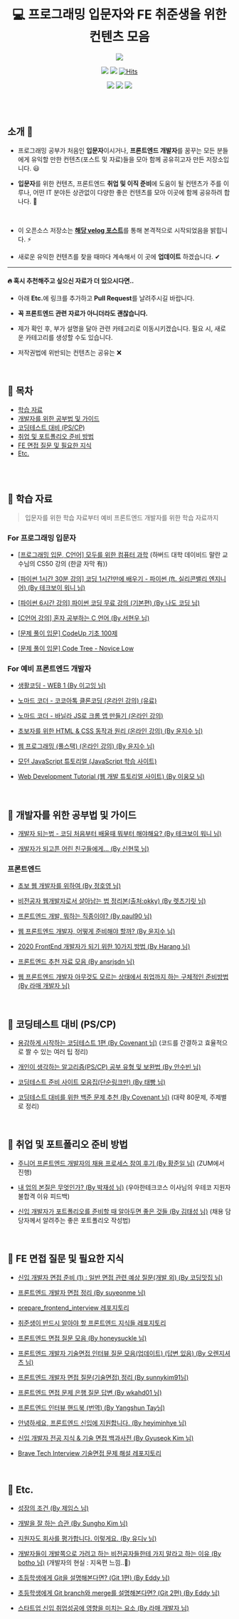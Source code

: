 <div align=center>

# 💻 프로그래밍 입문자와 FE 취준생을 위한 컨텐츠 모음

<img src="img/frontend-ge5c7571e3_640.png"></img>

<img src="https://img.shields.io/badge/author-SangYoonLee-lightgrey"></a>
<img src="https://img.shields.io/apm/l/vim-mode"></a>
[![Hits](https://hits.seeyoufarm.com/api/count/incr/badge.svg?url=https%3A%2F%2Fgithub.com%2FSangYoonLee1231%2Fcontent-list-for-frontend-dreamers&count_bg=%2379C83D&title_bg=%23555555&icon=&icon_color=%23E7E7E7&title=hits&edge_flat=false)](https://hits.seeyoufarm.com)

<img src="https://img.shields.io/github/watchers/SangYoonLee1231/content-list-for-frontend-dreamers?style=social"></a>
<img src="https://img.shields.io/github/stars/SangYoonLee1231/content-list-for-frontend-dreamers?style=social"></a>
<img src="https://img.shields.io/github/forks/SangYoonLee1231/content-list-for-frontend-dreamers?style=social"></a>

<br/>

</div>

<br/>

## 소개 💬

- 프로그래밍 공부가 처음인 <strong>입문자</strong>이시거나, <strong>프론트엔드 개발자</strong>를 꿈꾸는 모든 분들에게 유익할 만한 컨텐츠(포스트 및 자료)들을 모아 함께 공유히고자 만든 저장소입니다. 😃

- <strong>입문자</strong>를 위한 컨텐츠, 프론트엔드 <strong>취업 및 이직 준비</strong>에 도움이 될 컨텐츠가 주를 이루나, 어떤 IT 분야든 상관없이 다양한 좋은 컨텐츠를 모아 이곳에 함께 공유하려 합나다. 📙

<br/>

- 이 오픈소스 저장소는 <strong><a href="https://velog.io/@sylagape1231/프론트엔드-취준생을-위한-게시글자료-모음">해당 velog 포스트</a></strong>를 통해 본격적으로 시작되었음을 밝힙니다. ⚡

- 새로운 유익한 컨텐츠를 찾을 때마다 계속해서 이 곳에 <strong>업데이트</strong> 하겠습니다. ✔

---

#### 🔥 혹시 추천해주고 싶으신 자료가 더 있으시다면..

- 아래 <strong>Etc.</strong>에 링크를 추가하고 <strong>Pull Request</strong>를 날려주시길 바랍니다.

- <strong>꼭 프론트엔드 관련 자료가 아니더라도 괜찮습니다.</strong>

- 제가 확인 후, 부가 설명을 달아 관련 카테고리로 이동시키겠습니다. 필요 시, 새로운 카테고리를 생성할 수도 있습니다.

- 저작권법에 위반되는 컨텐츠는 공유는 ❌

<br/>

## 📖 목차

- <a href="https://github.com/SangYoonLee1231/content-list-for-frontend-dreamers#-fe-%EA%B4%80%EB%A0%A8-%ED%95%99%EC%8A%B5-%EC%9E%90%EB%A3%8C">학습 자료</a>
- <a href="https://github.com/SangYoonLee1231/content-list-for-frontend-dreamers#-fe-%EA%B3%B5%EB%B6%80%EB%B2%95-%EB%B0%8F-%EA%B0%80%EC%9D%B4%EB%93%9C">개발자를 위한 공부법 및 가이드</a>
- <a href="https://github.com/SangYoonLee1231/content-list-for-frontend-dreamers#-%EC%BD%94%EB%94%A9%ED%85%8C%EC%8A%A4%ED%8A%B8-%EB%8C%80%EB%B9%84">코딩테스트 대비 (PS/CP)</a>
- <a href="https://github.com/SangYoonLee1231/content-list-for-frontend-dreamers#-%EC%B7%A8%EC%97%85-%EB%B0%8F-%ED%8F%AC%ED%8A%B8%ED%8F%B4%EB%A6%AC%EC%98%A4-%EC%A4%80%EB%B9%84-%EB%B0%A9%EB%B2%95">취업 및 포트폴리오 준비 방법</a>
- <a href="https://github.com/SangYoonLee1231/content-list-for-frontend-dreamers#-fe-%EB%A9%B4%EC%A0%91-%EC%A7%88%EB%AC%B8-%EB%B0%8F-%ED%95%84%EC%9A%94%ED%95%9C-%EC%A7%80%EC%8B%9D">FE 면접 질문 및 필요한 지식</a>
- <a href="https://github.com/SangYoonLee1231/content-list-for-frontend-dreamers#-etc">Etc.</a>

<br/><br/>

## 📌 학습 자료

> 입문자를 위한 학습 자료부터 예비 프론트엔드 개발자를 위한 학습 자료까지

### For 프로그래밍 입문자

- <a href="https://www.boostcourse.org/cs112">[프로그래밍 입문, C언어] 모두를 위한 컴퓨터 과학</a> (하버드 대학 데이비드 말란 교수님의 CS50 강의 (한글 자막 有))

- <a href="https://youtu.be/M6kQTpIqpLs">[파이썬 1시간 30분 강의] 코딩 1시간만에 배우기 - 파이썬 (ft. 실리콘밸리 엔지니어) (By 테크보이 워니 님)</a>

- <a href="https://youtu.be/kWiCuklohdY">[파이썬 6시간 강의] 파이썬 코딩 무료 강의 (기본편) (By 나도 코딩 님)</a>

- <a href="https://youtube.com/playlist?list=PLVsNizTWUw7EYNg_fyTEFYgd84p2uK-aS">[C언어 강의] 혼자 공부하는 C 언어 (By 서현우 님)</a>

- <a href="https://codeup.kr/problemsetsol.php?psid=23">[문제 풀이 입문] CodeUp 기초 100제</a>

- <a href="https://www.codetree.ai/missions/4">[문제 풀이 입문] Code Tree - Novice Low</a>

### For 예비 프론트엔드 개발자

- <a href="https://youtube.com/playlist?list=PLuHgQVnccGMDZP7FJ_ZsUrdCGH68ppvPb">생활코딩 - WEB 1 (By 이고잉 님)</a>

- <a href="https://nomadcoders.co/kokoa-clone/lobby">노마드 코더 - 코코아톡 클론코딩 (온라인 강의) (유료)</a>

- <a href="https://nomadcoders.co/javascript-for-beginners/lobby">노마드 코더 - 바닐라 JS로 크롬 앱 만들기 (온라인 강의)</a>

- <a href="https://www.edwith.org/htmlcss">초보자를 위한 HTML & CSS 동작과 원리 (온라인 강의) (By 윤지수 님)</a>

- <a href="https://www.boostcourse.org/web316/joinLectures/12943">웹 프로그래밍 (풀스택) (온라인 강의) (By 윤지수 님)</a>

- <a href="https://ko.javascript.info/">모던 JavaScript 튜토리얼 (JavaScript 학습 사이트)</a>

- <a href="https://poiemaweb.com/">Web Development Tutorial (웹 개발 튜토리얼 사이트) (By 이웅모 님)</a>

<br/>

## 📌 개발자를 위한 공부법 및 가이드

- <a href="https://youtu.be/d3Kp8QB74-4">개발자 되는법 - 코딩 처음부터 배울때 뭐부터 해야해요? (By 테크보이 워니 님)</a>

- <a href="https://brunch.co.kr/@supims/2#comment">개발자가 되고픈 어린 친구들에게... (By 신현묵 님)</a>

### 프론트엔드

- <a href="https://wayhome25.github.io/etc/2017/02/21/for-junior-web-developer/">초보 웹 개발자를 위하여 (By 정호영 님)</a>

- <a href="https://youngban.tistory.com/16">비전공자 웹개발자로서 살아남는 법 정리본(출처:okky) (By 렛츠기릿 님)</a>

- <a href="https://seunghyun90.tistory.com/77">프론트엔드 개발, 뭐하는 직종이야? (By paul90 님)</a>

- <a href="https://medium.com/codesquad-kr/%EC%9B%B9-%ED%94%84%EB%A1%A0%ED%8A%B8%EC%97%94%EB%93%9C-%EA%B0%9C%EB%B0%9C%EC%9E%90-%EC%96%B4%EB%96%BB%EA%B2%8C-%EC%A4%80%EB%B9%84%ED%95%B4%EC%95%BC-%ED%95%A0%EA%B9%8C-5ac7bb6ff2a9">웹 프론트엔드 개발자, 어떻게 준비해야 할까? (By 윤지수 님)</a>

- <a href="https://haranglog.tistory.com/9">2020 FrontEnd 개발자가 되기 위한 10가지 방법 (By Harang 님)</a>

- <a href="https://velog.io/@ansrjsdn/%ED%94%84%EB%A1%A0%ED%8A%B8%EC%97%94%EB%93%9C-%EC%B6%94%EC%B2%9C-%EC%9E%90%EB%A3%8C-%EB%AA%A8%EC%9D%8C">프론트엔드 추천 자료 모음 (By ansrjsdn 님)</a>

- <a href="https://youtu.be/YbVuqWD12Ko">웹 프론트엔드 개발자 아무것도 모르는 상태에서 취업까지 하는 구체적인 준비방법 (By 라매 개발자 님)</a>

<br/>

## 📌 코딩테스트 대비 (PS/CP)

- <a href="https://covenant.tistory.com/141">용감하게 시작하는 코딩테스트 1편 (By Covenant 님)</a> (코드를 간결하고 효율적으로 짤 수 있는 여러 팁 정리)

- <a href="https://subinium.github.io/PS-Study-Types-and-Complements/">개인이 생각하는 알고리즘(PS/CP) 공부 유형 및 보완법 (By 안수빈 님)</a>

- <a href="https://velog.io/@jeon3029/%EC%BD%94%EB%94%A9%ED%85%8C%EC%8A%A4%ED%8A%B8-%EC%A4%80%EB%B9%84-%EC%82%AC%EC%9D%B4%ED%8A%B8-%EB%AA%A8%EC%9D%8C%EC%A7%91%EB%8B%A8%EC%88%9C%EB%A7%81%ED%81%AC%EB%A7%8C">코딩테스트 준비 사이트 모음집(단순링크만) (By 태빵 님)</a>

- <a href="https://covenant.tistory.com/224">코딩테스트 대비를 위한 백준 문제 추천 (By Covenant 님)</a> (대략 80문제, 주제별로 정리)

<br/>

## 📌 취업 및 포트폴리오 준비 방법

- <a href="https://zuminternet.github.io/zum-front-recurit-review/">주니어 프론트엔드 개발자의 채용 프로세스 참여 후기 (By 황준일 님)</a> (ZUM에서 진행)

- <a href="https://brunch.co.kr/@javajigi/14">내 업의 본질은 무엇인가? (By 박재성 님)</a> (우아한테크코스 이사님의 우테코 지원자 불합격 이유 피드백)

- <a href="https://medium.com/%EC%98%A4%EC%9D%BC%EB%82%98%EC%9A%B0-%ED%8C%80-%EB%B8%94%EB%A1%9C%EA%B7%B8/%EC%A3%BC%EB%8B%88%EC%96%B4-%EA%B0%9C%EB%B0%9C%EC%9E%90%EA%B0%80-%ED%8F%AC%ED%8A%B8%ED%8F%B4%EB%A6%AC%EC%98%A4%EB%A5%BC-%EC%A4%80%EB%B9%84%ED%95%A0-%EB%95%8C-%EC%95%8C%EC%95%84%EB%91%90%EB%A9%B4-%EC%A2%8B%EC%9D%80-%EA%B2%83%EB%93%A4-ac5304a9ecb9">신입 개발자가 포트폴리오를 준비할 때 알아두면 좋은 것들 (By 김태성 님)</a> (채용 담당자께서 알려주는 좋은 포트폴리오 작성법)

<br/>

## 📌 FE 면접 질문 및 필요한 지식

- <a href="https://coding-restaurant.tistory.com/137">신입 개발자 면접 준비 (1) : 일반 면접 관련 예상 질문(개발 외) (By 코딩맛집 님)</a>

- <a href="https://velog.io/@suyeonme/%ED%9B%84%EA%B8%B0-%ED%94%84%EB%A1%A0%ED%8A%B8%EC%97%94%EB%93%9C-%EA%B0%9C%EB%B0%9C%EC%9E%90-%EB%A9%B4%EC%A0%91-%EC%A0%95%EB%A6%AC">프론트엔드 개발자 면접 정리 (By suyeonme 님)</a>

- <a href="https://github.com/junh0328/prepare_frontend_interview">prepare_frontend_interview 레포지토리</a>
- <a href="https://github.com/baeharam/Must-Know-About-Frontend">취준생이 반드시 알아야 할 프론트엔드 지식들 레포지토리</a>

- <a href="https://velog.io/@honeysuckle/%EC%8B%A0%EC%9E%85-%ED%94%84%EB%A1%A0%ED%8A%B8%EC%97%94%EB%93%9C-%EB%A9%B4%EC%A0%91-%EC%A7%88%EB%AC%B8-%EB%AA%A8%EC%9D%8C">프론트엔드 면접 질문 모음 (By honeysuckle 님)</a>

- <a href="https://realmojo.tistory.com/300">프론트엔드 개발자 기술면접 인터뷰 질문 모음(업데이트) (답변 있음) (By 오렌지셔츠 님)</a>

- <a href="https://sunnykim91.tistory.com/121">프론트엔드 개발자 면접 질문(기술면접) 정리 (By sunnykim91님)</a>

- <a href="https://velog.io/@wkahd01/%ED%94%84%EB%A1%A0%ED%8A%B8%EC%97%94%EB%93%9C-%EB%A9%B4%EC%A0%91-%EB%AC%B8%EC%A0%9C-%EC%9D%80%ED%96%89-HTML-%EC%A7%88%EB%AC%B8-%EB%8B%B5%EB%B3%80#css%EC%97%90%EC%84%9C-margin%EA%B3%BC-padding%EC%9D%B4%EB%9E%80">프론트엔드 면접 문제 은행 질문 답변 (By wkahd01 님)</a>

- <a href="https://frontendinterviewhandbook.com/kr/html-questions/">프론트엔드 인터뷰 핸드북 (번역) (By Yangshun Tay님)</a>

- <a href="https://velog.io/@heyiminhye/안녕하세요-프론트엔드-신입에-지원합니다">안녕하세요, 프론트엔드 신입에 지원합니다. (By heyiminhye 님)</a>

- <a href="https://gyoogle.dev/blog/">신입 개발자 전공 지식 & 기술 면접 백과사전 (By Gyuseok Kim 님)</a>

- <a href="https://github.com/brave-people/brave-tech-interview">Brave Tech Interview 기술면접 문제 해설 레포지토리</a>

<br/>

## 📌 Etc.

- <a href="http://jamestic.egloos.com/3288119">성장의 조건 (By 제임스 님)</a>

- <a href="https://blog.shiren.dev/2021-05-17/">개발을 잘 하는 습관 (By Sungho Kim 님)</a>

- <a href="https://brunch.co.kr/@goodgdg/142">지원자도 회사를 평가합니다. 이렇게요. (By 유디v 님)</a>

- <a href="https://dnf-lover.tistory.com/entry/%EA%B0%9C%EB%B0%9C%EC%9E%90%EB%93%A4%EC%9D%B4-%EA%B0%9C%EB%B0%9C%EC%AA%BD%EC%9C%BC%EB%A1%9C-%EA%B0%80%EB%A0%A4%EA%B3%A0-%ED%95%98%EB%8A%94-%EB%B9%84%EC%A0%84%EA%B3%B5%EC%9E%90%EB%93%A4%ED%95%9C%ED%85%8C-%EA%B0%80%EC%A7%80-%EB%A7%90%EB%9D%BC%EA%B3%A0-%ED%95%98%EB%8A%94-%EC%9D%B4%EC%9C%A0">개발자들이 개발쪽으로 가려고 하는 비전공자들한테 가지 말라고 하는 이유 (By botho 님)</a> (개발자의 현실 : 지옥편 느낌..👿)

- <a href="https://velog.io/@eddy_song/git-3levels-1">초등학생에게 Git을 설명해본다면? (Git 1편) (By Eddy 님)</a>

- <a href="https://velog.io/@eddy_song/git-3levels-4">초등학생에게 Git branch와 merge를 설명해본다면? (Git 2편) (By Eddy 님)</a>

- <a href="https://youtu.be/z1023iDXonc">스타트업 신입 취업성공에 영향을 미치는 요소 (By 라매 개발자 님)</a>

  <br/>
